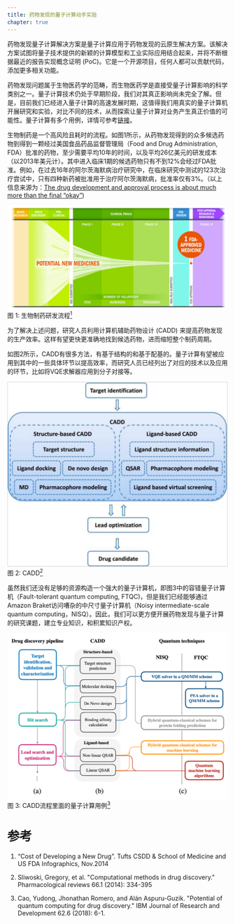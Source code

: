 ```yaml
---
title: 药物发现的量子计算动手实验
chapter: true
---
```



药物发现量子计算解决方案是量子计算应用于药物发现的云原生解决方案。该解决方案试图将量子技术提供的新颖的计算模型和工业实际应用结合起来，并将不断根据最近的报告实现概念证明 (PoC)。它是一个开源项目，任何人都可以贡献代码，添加更多相关功能。

药物发现问题属于生物医药学的范畴，而生物医药学是直接受量子计算影响的科学类别之一。量子计算技术仍处于早期阶段，我们对其真正影响尚未完全了解。但是，目前我们已经进入量子计算的高速发展时期，这值得我们用真实的量子计算机开展研究和实验，对比不同的技术，从而探索让量子计算对业务产生真正价值的可能性。量子计算有多个用例，详情可参考[链接](https://www.forbes.com/sites/chuckbrooks/2021/03/21/the-emerging-paths-of-quantum-computing/?sh=765b2ed6613e)。

生物制药是一个高风险且耗时的流程。如图1所示，从药物发现得到的众多候选药物到得到一颗经过美国食品药品监督管理局（Food and Drug Administration, FDA）批准的药物，至少需要平均10年的时间，以及平均26亿美元的研发成本（以2013年美元计）。其中进入临床1期的候选药物只有不到12%会经过FDA批准。例如，在过去16年的阿尔茨海默病治疗研究中，在临床研究中测试的123次治疗尝试中，只有四种新药被批准用于治疗阿尔茨海默病，批准率仅有3%。（以上信息来源为：[The drug development and approval process is about much more than the final “okay”](https://catalyst.phrma.org/the-drug-development-and-approval-process-is-about-much-more-than-the-final-okay))

![Drug Discovery](../images/drug-discovery.png)
图 1: 生物制药研发流程[<sup>1</sup>](#drug-discovery)

为了解决上述问题，研究人员利用计算机辅助药物设计 (CADD) 来提高药物发现的生产效率。这样有望更快更准确地找到候选药物，进而缩短整个制药周期。

如图2所示，CADD有很多方法，有基于结构的和基于配基的。量子计算有望被应用到其中的一些具体环节以提高效率，而研究人员已经列出了对应的技术以及应用的环节，比如将VQE求解器应用到分子对接等。

![CADD](../images/cadd.png)
图 2: CADD[<sup>2</sup>](#cadd)


虽然我们还没有足够的资源构造一个强大的量子计算机，即图3中的容错量子计算机（Fault-tolerant quantum computing, FTQC)，但是我们已经能够通过Amazon Braket访问嘈杂的中尺寸量子计算机（Noisy intermediate-scale quantum computing，NISQ）。因此，我们可以更方便开展药物发现与量子计算的研究课题，建立专业知识，和积累知识产权。

![CADD-QC](../images/cadd-qc.png)
图 3: CADD流程里面的量子计算用例[<sup>3</sup>](#cadd)

# 参考
<div id='drug-discovery'></div>

 1. “Cost of Developing a New Drug”. Tufts CSDD & School of Medicine and US FDA Infographics, Nov.2014

 2. Sliwoski, Gregory, et al. "Computational methods in drug discovery." Pharmacological reviews 66.1 (2014): 334-395

 3. Cao, Yudong, Jhonathan Romero, and Alán Aspuru-Guzik. "Potential of quantum computing for drug discovery." IBM Journal of Research and Development 62.6 (2018): 6-1.
